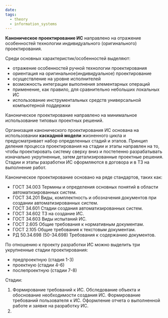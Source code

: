```yaml
---
date: 
tags:
  - theory
  - information_systems
---
```

**Каноническое проектирование ИС** направлено на отражение особенностей технологии индивидуального (оригинального) проектирования.

Среди основных характеристик/особенностей выделяют:
- отражение особенностей ручной технологии проектирования
- ориентация на оригинальное(индивидуальное) проектирование
- осуществление на уровне исполнителей
- возможность интеграции выполнения элементарных операций
- применение, как правило, для сравнительно небольших локальных ИС
- использование инструментальных средств универсальной компьютерной поддержки

Каноническое проектирование направлено на минимальное использование типовых проектных решений.

Организация канонического проектирования ИС основана на использовании **каскадной модели** жизненного цикла и предусматривает набор определенных стадий и этапов.
Принцип деления процесса проектирования на стадии и этапы направлен на то, чтобы проектировать систему сверху вниз и постепенно разрабатывать изначально укрупненные, затем детализированные проектные решения.
Стадии и этапы разработки ИС оформляются в договора и в ТЗ на выполнение работ.

Каноническое проектирование основано на ряде стандартов, таких как:
- ГОСТ 34.003
  Термины и определения основных понятий в области автоматизированных систем.
- ГОСТ 34.201
  Виды, комплектность и обозначения документов при создании автоматизированных систем.
- ГОСТ 34.601
  Стадии создания автоматизированных систем.
- ГОСТ 34.602
  ТЗ на создание ИС.
- ГОСТ 34.603
  Виды испытаний ИС.
- ГОСТ 2.605
  Общие требования к нормативным документам.
- ГОСТ 2.105
  Общие требования к текстовым документам.
- РД 50.34.698 (50-34.698)
  Требования к содержанию документов.

По отношению к проекту разработки ИС можно выделить три укрупненные стадии проектирования:
- предпроектную (стадия 1-3)
- проектную (стадии 4-6)
- послепроектную (стадии 7-8)

Стадии:
1. Формирование требований к ИС.
    Обследование объекта и обоснование необходимости создания ИС. Формирование требований пользователя к ИС. Оформление отчета о выполненной работе и заявке на разработку ИС.
2. 